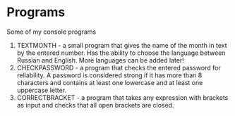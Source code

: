# Programs
 Some of my console programs
1. TEXTMONTH - a small program that gives the name of the month in text by the entered number. Has the ability to choose the language between Russian and English. More languages can be added later!
2. CHECKPASSWORD - a program that checks the entered password for reliability. A password is considered strong if it has more than 8 characters and contains at least one lowercase and at least one uppercase letter.
3. CORRECTBRACKET - a program that takes any expression with brackets as input and checks that all open brackets are closed.
